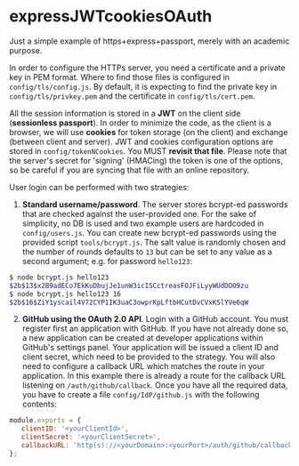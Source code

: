 # expressJWTcookiesOAuth

Just a simple example of https+express+passport, merely with an academic purpose.

In order to configure the HTTPs server, you need a certificate and a private key in PEM format. Where to find those files is configured in `config/tls/config.js`. By default, it is expecting to find the private key in `config/tls/privkey.pem` and the certificate in `config/tls/cert.pem`.

All the session information is stored in a __JWT__ on the client side (__sessionless passport__). In order to minimize the code, as the client is a browser, we will use __cookies__ for token storage (on the client) and exchange (between client and server). JWT and cookies configuration options are stored in `config/tokenNCookies`. You MUST __revisit that file__. Please note that the server's secret for 'signing' (HMACing) the token is one of the options, so be careful if you are syncing that file with an online repository.

User login can be performed with two strategies:
 1. __Standard username/password__. The server stores bcrypt-ed passwords that are checked against the user-provided one. For the sake of simplicity, no DB is used and two example users are hardcoded in `config/users.js`. You can create new bcrypt-ed passwords using the provided script `tools/bcrypt.js`. The salt value is randomly chosen and the number of rounds defaults to `13` but can be set to any value as a second argument; e.g. for password `hello123`:
 ```bash
$ node bcrypt.js hello123
$2b$13$x2B9adECo7EkKuDbujJe1unW3icISCctreasFOJFiLyyWUdDOO9zu
$ node bcrypt.js hello123 16
$2b$16$ZiY1yscail4V72CYP1IK3uaC3owprKpLftbHCutDvCVxKSlYVe6qW
 ```
 2. __GitHub using the OAuth 2.0 API__. Login with a GitHub account. You must register first an application with GitHub. If you have not already done so, a new application can be created at developer applications within GitHub's settings panel. Your application will be issued a client ID and client secret, which need to be provided to the strategy. You will also need to configure a callback URL which matches the route in your application. In this example there is already a route for the callback URL listening on `/auth/github/callback`. Once you have all the required data, you have to create a file `config/IdP/github.js` with the following contents:
 ```javascript
 module.exports = {
    clientID: '<yourClientId>',
    clientSecret: '<yourClientSecret>',
    callbackURL: 'http(s)://<yourDomain>:<yourPort>/auth/github/callback'
};
 ```